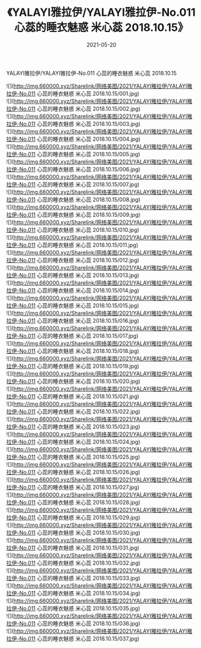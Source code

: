 ﻿---
layout: post
title:  《YALAYI雅拉伊/YALAYI雅拉伊-No.011 心蕊的睡衣魅惑 米心蕊 2018.10.15》
date:   2021-05-20
img: http://img.660000.xyz/Sharelink/网络美图/2021/YALAYI雅拉伊/YALAYI雅拉伊-No.011 心蕊的睡衣魅惑 米心蕊 2018.10.15/000.jpg
categories: [美女, 清纯, 唯美]
---

YALAYI雅拉伊/YALAYI雅拉伊-No.011 心蕊的睡衣魅惑 米心蕊 2018.10.15

 ![](http://img.660000.xyz/Sharelink/网络美图/2021/YALAYI雅拉伊/YALAYI雅拉伊-No.011 心蕊的睡衣魅惑 米心蕊 2018.10.15/001.jpg) <br>![](http://img.660000.xyz/Sharelink/网络美图/2021/YALAYI雅拉伊/YALAYI雅拉伊-No.011 心蕊的睡衣魅惑 米心蕊 2018.10.15/002.jpg) <br>![](http://img.660000.xyz/Sharelink/网络美图/2021/YALAYI雅拉伊/YALAYI雅拉伊-No.011 心蕊的睡衣魅惑 米心蕊 2018.10.15/003.jpg) <br>![](http://img.660000.xyz/Sharelink/网络美图/2021/YALAYI雅拉伊/YALAYI雅拉伊-No.011 心蕊的睡衣魅惑 米心蕊 2018.10.15/004.jpg) <br>![](http://img.660000.xyz/Sharelink/网络美图/2021/YALAYI雅拉伊/YALAYI雅拉伊-No.011 心蕊的睡衣魅惑 米心蕊 2018.10.15/005.jpg) <br>![](http://img.660000.xyz/Sharelink/网络美图/2021/YALAYI雅拉伊/YALAYI雅拉伊-No.011 心蕊的睡衣魅惑 米心蕊 2018.10.15/006.jpg) <br>![](http://img.660000.xyz/Sharelink/网络美图/2021/YALAYI雅拉伊/YALAYI雅拉伊-No.011 心蕊的睡衣魅惑 米心蕊 2018.10.15/007.jpg) <br>![](http://img.660000.xyz/Sharelink/网络美图/2021/YALAYI雅拉伊/YALAYI雅拉伊-No.011 心蕊的睡衣魅惑 米心蕊 2018.10.15/008.jpg) <br>![](http://img.660000.xyz/Sharelink/网络美图/2021/YALAYI雅拉伊/YALAYI雅拉伊-No.011 心蕊的睡衣魅惑 米心蕊 2018.10.15/009.jpg) <br>![](http://img.660000.xyz/Sharelink/网络美图/2021/YALAYI雅拉伊/YALAYI雅拉伊-No.011 心蕊的睡衣魅惑 米心蕊 2018.10.15/010.jpg) <br>![](http://img.660000.xyz/Sharelink/网络美图/2021/YALAYI雅拉伊/YALAYI雅拉伊-No.011 心蕊的睡衣魅惑 米心蕊 2018.10.15/011.jpg) <br>![](http://img.660000.xyz/Sharelink/网络美图/2021/YALAYI雅拉伊/YALAYI雅拉伊-No.011 心蕊的睡衣魅惑 米心蕊 2018.10.15/012.jpg) <br>![](http://img.660000.xyz/Sharelink/网络美图/2021/YALAYI雅拉伊/YALAYI雅拉伊-No.011 心蕊的睡衣魅惑 米心蕊 2018.10.15/013.jpg) <br>![](http://img.660000.xyz/Sharelink/网络美图/2021/YALAYI雅拉伊/YALAYI雅拉伊-No.011 心蕊的睡衣魅惑 米心蕊 2018.10.15/014.jpg) <br>![](http://img.660000.xyz/Sharelink/网络美图/2021/YALAYI雅拉伊/YALAYI雅拉伊-No.011 心蕊的睡衣魅惑 米心蕊 2018.10.15/015.jpg) <br>![](http://img.660000.xyz/Sharelink/网络美图/2021/YALAYI雅拉伊/YALAYI雅拉伊-No.011 心蕊的睡衣魅惑 米心蕊 2018.10.15/016.jpg) <br>![](http://img.660000.xyz/Sharelink/网络美图/2021/YALAYI雅拉伊/YALAYI雅拉伊-No.011 心蕊的睡衣魅惑 米心蕊 2018.10.15/017.jpg) <br>![](http://img.660000.xyz/Sharelink/网络美图/2021/YALAYI雅拉伊/YALAYI雅拉伊-No.011 心蕊的睡衣魅惑 米心蕊 2018.10.15/018.jpg) <br>![](http://img.660000.xyz/Sharelink/网络美图/2021/YALAYI雅拉伊/YALAYI雅拉伊-No.011 心蕊的睡衣魅惑 米心蕊 2018.10.15/019.jpg) <br>![](http://img.660000.xyz/Sharelink/网络美图/2021/YALAYI雅拉伊/YALAYI雅拉伊-No.011 心蕊的睡衣魅惑 米心蕊 2018.10.15/020.jpg) <br>![](http://img.660000.xyz/Sharelink/网络美图/2021/YALAYI雅拉伊/YALAYI雅拉伊-No.011 心蕊的睡衣魅惑 米心蕊 2018.10.15/021.jpg) <br>![](http://img.660000.xyz/Sharelink/网络美图/2021/YALAYI雅拉伊/YALAYI雅拉伊-No.011 心蕊的睡衣魅惑 米心蕊 2018.10.15/022.jpg) <br>![](http://img.660000.xyz/Sharelink/网络美图/2021/YALAYI雅拉伊/YALAYI雅拉伊-No.011 心蕊的睡衣魅惑 米心蕊 2018.10.15/023.jpg) <br>![](http://img.660000.xyz/Sharelink/网络美图/2021/YALAYI雅拉伊/YALAYI雅拉伊-No.011 心蕊的睡衣魅惑 米心蕊 2018.10.15/024.jpg) <br>![](http://img.660000.xyz/Sharelink/网络美图/2021/YALAYI雅拉伊/YALAYI雅拉伊-No.011 心蕊的睡衣魅惑 米心蕊 2018.10.15/025.jpg) <br>![](http://img.660000.xyz/Sharelink/网络美图/2021/YALAYI雅拉伊/YALAYI雅拉伊-No.011 心蕊的睡衣魅惑 米心蕊 2018.10.15/026.jpg) <br>![](http://img.660000.xyz/Sharelink/网络美图/2021/YALAYI雅拉伊/YALAYI雅拉伊-No.011 心蕊的睡衣魅惑 米心蕊 2018.10.15/027.jpg) <br>![](http://img.660000.xyz/Sharelink/网络美图/2021/YALAYI雅拉伊/YALAYI雅拉伊-No.011 心蕊的睡衣魅惑 米心蕊 2018.10.15/028.jpg) <br>![](http://img.660000.xyz/Sharelink/网络美图/2021/YALAYI雅拉伊/YALAYI雅拉伊-No.011 心蕊的睡衣魅惑 米心蕊 2018.10.15/029.jpg) <br>![](http://img.660000.xyz/Sharelink/网络美图/2021/YALAYI雅拉伊/YALAYI雅拉伊-No.011 心蕊的睡衣魅惑 米心蕊 2018.10.15/030.jpg) <br>![](http://img.660000.xyz/Sharelink/网络美图/2021/YALAYI雅拉伊/YALAYI雅拉伊-No.011 心蕊的睡衣魅惑 米心蕊 2018.10.15/031.jpg) <br>![](http://img.660000.xyz/Sharelink/网络美图/2021/YALAYI雅拉伊/YALAYI雅拉伊-No.011 心蕊的睡衣魅惑 米心蕊 2018.10.15/032.jpg) <br>![](http://img.660000.xyz/Sharelink/网络美图/2021/YALAYI雅拉伊/YALAYI雅拉伊-No.011 心蕊的睡衣魅惑 米心蕊 2018.10.15/033.jpg) <br>![](http://img.660000.xyz/Sharelink/网络美图/2021/YALAYI雅拉伊/YALAYI雅拉伊-No.011 心蕊的睡衣魅惑 米心蕊 2018.10.15/034.jpg) <br>![](http://img.660000.xyz/Sharelink/网络美图/2021/YALAYI雅拉伊/YALAYI雅拉伊-No.011 心蕊的睡衣魅惑 米心蕊 2018.10.15/035.jpg) <br>![](http://img.660000.xyz/Sharelink/网络美图/2021/YALAYI雅拉伊/YALAYI雅拉伊-No.011 心蕊的睡衣魅惑 米心蕊 2018.10.15/036.jpg) <br>![](http://img.660000.xyz/Sharelink/网络美图/2021/YALAYI雅拉伊/YALAYI雅拉伊-No.011 心蕊的睡衣魅惑 米心蕊 2018.10.15/037.jpg) <br>